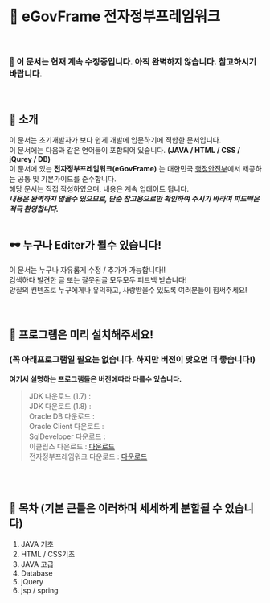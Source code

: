 # :flags:  eGovFrame 전자정부프레임워크  
<br>
  
### :hatching_chick: 이 문서는 현재 계속 수정중입니다. 아직 완벽하지 않습니다. 참고하시기 바랍니다.
<br>

## :rabbit: 소개  
이 문서는 초기개발자가 보다 쉽게 개발에 입문하기에 적합한 문서입니다.<br>
이 문서에는 다음과 같은 언어들이 포함되어 있습니다. **(JAVA / HTML / CSS / jQurey / DB)** <br>
이 문서에 있는 **전자정부프레임워크(eGovFrame)** 는 대한민국 [행정안전부](https://www.egovframe.go.kr/EgovIntro.jsp?menu=1&submenu=1)에서 제공하는 공통 및 기본가이드를 준수합니다.<br>
해당 문서는 직접 작성하였으며, 내용은 계속 업데이트 됩니다.<br>
***내용은 완벽하지 않을수 있으므로, 단순 참고용으로만 확인하여 주시기 바라며 피드백은 적극 환영합니다.***
<br>
<br>

## :dark_sunglasses:  누구나 Editer가 될수 있습니다!
이 문서는 누구나 자유롭게 수정 / 추가가 가능합니다!!<br>
검색하다 발견한 글 또는 잘못된글 모두모두 피드백 받습니다!<br>
양질의 컨텐츠로 누구에게나 유익하고, 사랑받을수 있도록 여러분들이 힘써주세요!<br>
<br>
<br>

## :herb: 프로그램은 미리 설치해주세요! 
### (꼭 아래프로그램일 필요는 없습니다. 하지만 버전이 맞으면 더 좋습니다!)
**여기서 설명하는 프로그램들은 버전에따라 다를수 있습니다.**


> JDK 다운로드 (1.7)        : <br>
> JDK 다운로드 (1.8)        : <br>
> Oracle DB 다운로드        : <br>
> Oracle Client 다운로드    : <br>
> SqlDeveloper 다운로드     : <br>
> 이클립스 다운로드          : [다운로드](https://www.eclipse.org/downloads/packages/release/kepler)<br>
> 전자정부프레임워크 다운로드 : [다운로드](https://www.egovframe.go.kr/EgovRunEnvReleaseNote.jsp?menu=3&submenu=1)<br>

<br>
<br>

## :mag_right: 목차 (기본 큰틀은 이러하며 세세하게 분할될 수 있습니다)
1. JAVA 기초<br>
2. HTML / CSS기초<br>
3. JAVA 고급<br>
4. Database<br>
5. jQuery<br>
6. jsp / spring<br>

